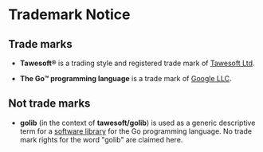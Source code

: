 # Trademark Notice

## Trade marks

* **Tawesoft®** is a trading style and registered trade mark of
[Tawesoft Ltd](https://www.tawesoft.co.uk/).

* **The Go™ programming language** is a trade mark of
[Google LLC](https://about.google/).


## Not trade marks

* **golib** (in the context of **tawesoft/golib**) is used as a generic
  descriptive term for a
  [software library](https://en.wikipedia.org/wiki/Library_(computing))
  for the Go programming language.
  No trade mark rights for the word "golib" are claimed here.
